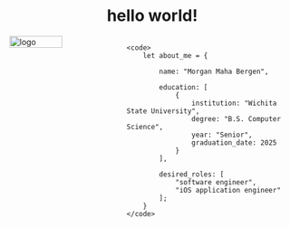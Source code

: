 <h1 align="center">
    hello world!
</h1>

<div style="display: flex; align-items: left; justify-content: left;">
    <!-- Image on the left -->
    <img src="https://github.com/user-attachments/assets/9cf2bf43-d4d9-410c-931b-f2a9b2da5020" alt="logo" style="width: 50%; margin-right: 20px;">

    <code>
        let about_me = {
    
            name: "Morgan Maha Bergen",
    
            education: [
                {
                    institution: "Wichita State University",
                    degree: "B.S. Computer Science",
                    year: "Senior",
                    graduation_date: 2025
                }
            ],

            desired_roles: [
                "software engineer",
                "iOS application engineer"
            ];
        }    
    </code>
</div>
